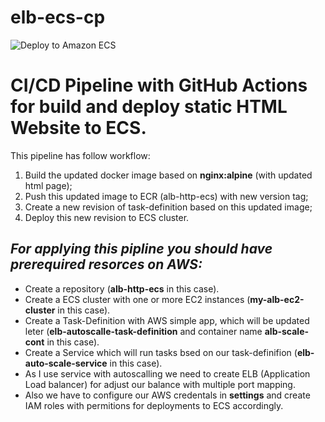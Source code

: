 # elb-ecs-cp
![Deploy to Amazon ECS](https://github.com/kkkooosss/elb-ecs-cp/workflows/Deploy%20to%20Amazon%20ECS/badge.svg)

# **CI/CD Pipeline with GitHub Actions for build and deploy static HTML Website  to ECS.**

This pipeline has follow workflow:
1. Build the updated docker image based on **nginx:alpine** (with updated html page);
2. Push this updated image to ECR (alb-http-ecs) with new version tag; 
3. Create a new revision of task-definition based on this updated image;
4. Deploy this new revision to ECS cluster.

## *For applying this pipline you should have prerequired resorces on AWS:*


- Create a repository (**alb-http-ecs** in this case).
- Create a ECS cluster with one or more EC2 instances (**my-alb-ec2-cluster** in this case).
- Create a Task-Definition with AWS simple app, which will be updated leter (**elb-autoscalle-task-definition** and container name **alb-scale-cont** in this case).
- Create a Service which will run tasks bsed on our task-definifion (**elb-auto-scale-service** in this case).
- As I use service with autoscalling we need to create ELB (Application Load balancer) for adjust our balance with multiple port mapping. 
- Also we have to configure our AWS credentals in **settings** and create IAM roles with permitions for deployments to ECS accordingly.  

